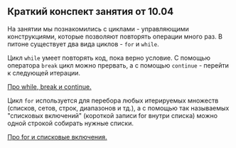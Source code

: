 ## Краткий конспект занятия от 10.04

На занятии мы познакомились с циклами - управляющими конструкциями, которые позволяют повторять операции много раз. В питоне существует два вида циклов - `for` и `while`.

Цикл `while` умеет повторять код, пока верно условие. С помощью оператора `break` цикл можно прервать, а с помощью `continue` - перейти к следующей итерации.

[Про while, break и continue.](https://github.com/roctbb/pydat21/blob/main/lesson_4/2020_DPO_while.ipynb)

Цикл `for` используется для перебора любых итерируемых множеств (списков, сетов, строк, диапазонов и тд.), а с помощью так называемых "списковых включений" (короткой записи for внутри списка) можно одной строкой собирать нужные списки.

[Про for и списковые включения.](https://github.com/roctbb/pydat21/blob/main/lesson_4/2020_DPO_4_1_for.ipynb)
